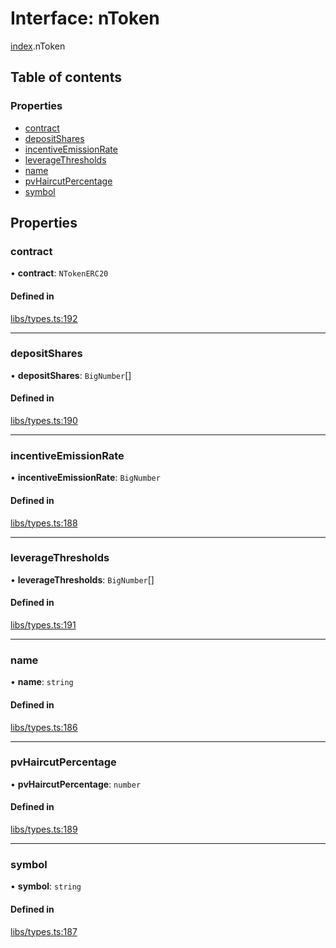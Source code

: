 # Interface: nToken

[index](../modules/index.md).nToken

## Table of contents

### Properties

- [contract](index.nToken.md#contract)
- [depositShares](index.nToken.md#depositshares)
- [incentiveEmissionRate](index.nToken.md#incentiveemissionrate)
- [leverageThresholds](index.nToken.md#leveragethresholds)
- [name](index.nToken.md#name)
- [pvHaircutPercentage](index.nToken.md#pvhaircutpercentage)
- [symbol](index.nToken.md#symbol)

## Properties

### contract

• **contract**: `NTokenERC20`

#### Defined in

[libs/types.ts:192](https://github.com/notional-finance/sdk-v2/blob/a03fc9c/src/libs/types.ts#L192)

___

### depositShares

• **depositShares**: `BigNumber`[]

#### Defined in

[libs/types.ts:190](https://github.com/notional-finance/sdk-v2/blob/a03fc9c/src/libs/types.ts#L190)

___

### incentiveEmissionRate

• **incentiveEmissionRate**: `BigNumber`

#### Defined in

[libs/types.ts:188](https://github.com/notional-finance/sdk-v2/blob/a03fc9c/src/libs/types.ts#L188)

___

### leverageThresholds

• **leverageThresholds**: `BigNumber`[]

#### Defined in

[libs/types.ts:191](https://github.com/notional-finance/sdk-v2/blob/a03fc9c/src/libs/types.ts#L191)

___

### name

• **name**: `string`

#### Defined in

[libs/types.ts:186](https://github.com/notional-finance/sdk-v2/blob/a03fc9c/src/libs/types.ts#L186)

___

### pvHaircutPercentage

• **pvHaircutPercentage**: `number`

#### Defined in

[libs/types.ts:189](https://github.com/notional-finance/sdk-v2/blob/a03fc9c/src/libs/types.ts#L189)

___

### symbol

• **symbol**: `string`

#### Defined in

[libs/types.ts:187](https://github.com/notional-finance/sdk-v2/blob/a03fc9c/src/libs/types.ts#L187)
